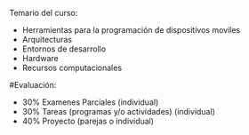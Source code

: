 Temario del curso:
- Herramientas para la programación de dispositivos moviles
- Arquitecturas
- Entornos de desarrollo
- Hardware
- Recursos computacionales

#Evaluación:
- 30% Examenes Parciales (individual)
- 30% Tareas (programas y/o actividades) (individual)
- 40% Proyecto (parejas o individual)

